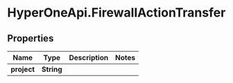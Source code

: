 # HyperOneApi.FirewallActionTransfer

## Properties

Name | Type | Description | Notes
------------ | ------------- | ------------- | -------------
**project** | **String** |  | 


